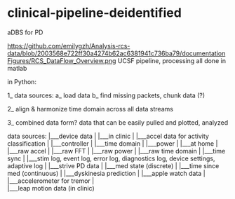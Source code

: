 # clinical-pipeline-deidentified
aDBS for PD

https://github.com/emilygzh/Analysis-rcs-data/blob/2003568e722ff30a4274b62ac6381941c736ba79/documentationFigures/RCS_DataFlow_Overview.png
UCSF pipeline, processing all done in matlab


in Python: 

1_ data sources:
    a_ load data
    b_ find missing packets, chunk data (?)
    
2_ align & harmonize time domain across all data streams

3_ combined data form? data that can be easily pulled and plotted, analyzed



data sources: 
|___device data
|   |___in clinic
|       |___accel data for activity classification
|       |___controller
|       |___time domain
|       |___power
|   |___at home
|       |___raw accel
|       |___raw FFT
|       |___raw power
|       |___raw time domain
|       |___time sync
|       |___stim log, event log, error log, diagnostics log, device settings, adaptive log
|
|___strive PD data
|   |___med state (discrete)
|   |___time since med (continuous)
|   |___dyskinesia prediction
|
|___apple watch data
|   |___accelerometer for tremor
|    
|___leap motion data (in clinic)


